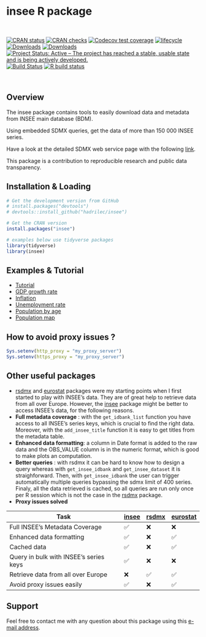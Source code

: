 insee R package
================

<br>

[![CRAN status](https://www.r-pkg.org/badges/version/insee)](https://cran.r-project.org/package=insee)
[![CRAN checks](https://cranchecks.info/badges/worst/insee)](https://cran.r-project.org/web/checks/check_results_insee.html)
[![Codecov test coverage](https://codecov.io/gh/hadrilec/insee/branch/master/graph/badge.svg)](https://codecov.io/gh/hadrilec/insee?branch=master)
[![lifecycle](https://img.shields.io/badge/lifecycle-maturing-blue.svg)](https://www.tidyverse.org/lifecycle/#maturing)
[![Downloads](https://cranlogs.r-pkg.org/badges/grand-total/insee)](https://cran.r-project.org/package=insee)
[![Downloads](https://cranlogs.r-pkg.org/badges/insee)](https://cran.r-project.org/package=insee)
[![Project Status: Active – The project has reached a stable, usable state and is being actively developed.](https://www.repostatus.org/badges/latest/active.svg)](https://www.repostatus.org/)
[![Build Status](https://travis-ci.com/hadrilec/insee.svg?branch=master)](https://travis-ci.org/hadrilec/insee)
[![R build status](https://github.com/hadrilec/insee/workflows/R-CMD-check/badge.svg)](https://github.com/hadrilec/insee/actions)

<br>

## Overview

The insee package contains tools to easily download data and metadata
from INSEE main database (BDM).

Using embedded SDMX queries, get the data of more than 150 000 INSEE
series.

Have a look at the detailed SDMX web service page with the following
[link](https://www.insee.fr/en/information/2868055).

This package is a contribution to reproducible research and public data
transparency.

## Installation & Loading

``` r
# Get the development version from GitHub
# install.packages("devtools")
# devtools::install_github("hadrilec/insee")

# Get the CRAN version
install.packages("insee")

# examples below use tidyverse packages 
library(tidyverse)
library(insee)
```

## Examples & Tutorial

  - [Tutorial](https://hadrilec.github.io/insee/articles/insee.html)
  - [GDP growth
    rate](https://hadrilec.github.io/insee/articles/v2_gdp-vignettes.html)
  - [Inflation](https://hadrilec.github.io/insee/articles/v3_inflation-vignettes.html)
  - [Unemployment
    rate](https://hadrilec.github.io/insee/articles/v4_unem-vignettes.html)
  - [Population by
    age](https://hadrilec.github.io/insee/articles/v5_pop-vignettes.html)
  - [Population
    map](https://hadrilec.github.io/insee/articles/v6_pop_map-vignettes.html)

## How to avoid proxy issues ?

``` r
Sys.setenv(http_proxy = "my_proxy_server")
Sys.setenv(https_proxy = "my_proxy_server")
```

## Other useful packages

  - [rsdmx](https://CRAN.R-project.org/package=rsdmx)
    and
    [eurostat](https://CRAN.R-project.org/package=eurostat)
    packages were my starting points when I first started to play with
    INSEE’s data. They are of great help to retrieve data from all over
    Europe. However, the
    [insee](https://CRAN.R-project.org/package=insee)
    package might be better to access INSEE’s data, for the following
    reasons.
  - **Full metadata coverage** : with the `get_idbank_list` function you
    have access to all INSEE’s series keys, which is crucial to find the
    right data. Moreover, with the `add_insee_title` function it is easy
    to get titles from the metadata table.
  - **Enhanced data formatting**: a column in Date format is added to
    the raw data and the OBS\_VALUE column is in the numeric format,
    which is good to make plots an computation.
  - **Better queries** : with rsdmx it can be hard to know how to design
    a query whereas with `get_insee_idbank` and `get_insee_dataset` it
    is straighforward. Then, with `get_insee_idbank` the user can
    trigger automatically multiple queries bypassing the sdmx limit of
    400 series. Finaly, all the data retrieved is cached, so all queries
    are run only once per R session which is not the case in the
    [rsdmx](https://CRAN.R-project.org/package=rsdmx)
    package.
  - **Proxy issues solved**

<center>

| Task                                   | [insee](https://CRAN.R-project.org/package=insee) | [rsdmx](https://CRAN.R-project.org/package=rsdmx) | [eurostat](https://CRAN.R-project.org/package=eurostat) |
| -------------------------------------- | ----------------------------------------------------------------- | ----------------------------------------------------------------- | ----------------------------------------------------------------------- |
| Full INSEE’s Metadata Coverage         | ✅                                                                 | :x:                                                               | :x:                                                                     |
| Enhanced data formatting               | ✅                                                                 | :x:                                                               | ✅                                                                       |
| Cached data                            | ✅                                                                 | :x:                                                               | ✅                                                                       |
| Query in bulk with INSEE’s series keys | ✅                                                                 | :x:                                                               | :x:                                                                     |
| Retrieve data from all over Europe     | :x:                                                               | ✅                                                                 | ✅                                                                       |
| Avoid proxy issues easily              | ✅                                                                 | :x:                                                               | ✅                                                                       |

</center>

## Support

Feel free to contact me with any question about this package using this
[e-mail
address](mailto:hadrien.leclerc@insee.fr?subject=%5Br-package%5D%5Binsee%5D).

